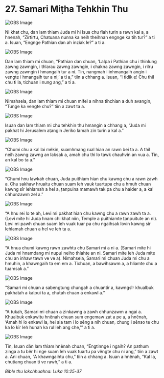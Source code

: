# 27. Samari Miṭha Tehkhin Thu #

![OBS Image](https://cdn.door43.org/obs/jpg/360px/obs-en-27-01.jpg)

Ni khat chu, dan lam thiam Juda mi hi Isua chu fiah turin a rawn kal a, a hnenah, “Zirtirtu, Chatuana nunna ka neih theihnan engnge ka tih tur?” a ti a. Isuan, “Engnge Pathian dan ah inziak le?” a ti a.

![OBS Image](https://cdn.door43.org/obs/jpg/360px/obs-en-27-02.jpg)

Dan lam thiam mi chuan, “Pathian dan chuan, ‘Lalpa i Pathian chu i thinlung zawng zawngin, i thlarau zawng zawngin, i chakna zawng zawngin, i rilru zawng zawngin i hmangaih tur a ni. Tin, nangmah i inhmangaih angin i vengte i hmangaih tur a ni,’ a ti a,” tiin a chhang a. Isuan, “I tidik e! Chu thil chu ti la, tichuan i nung ang,” a ti a.

![OBS Image](https://cdn.door43.org/obs/jpg/360px/obs-en-27-03.jpg)

Nimahsela, dan lam thiam mi chuan mifel a nihna tihchian a duh avangin, “Tunge ka vengte chu?” tiin a zawt ta a.

![OBS Image](https://cdn.door43.org/obs/jpg/360px/obs-en-27-04.jpg)

Isuan dan lam thiam mi chu tehkhin thu hmangin a chhang a, “Juda mi pakhat hi Jerusalem aṭangin Jeriko lamah zin turin a kal a.”

![OBS Image](https://cdn.door43.org/obs/jpg/360px/obs-en-27-05.jpg)

“Chumi chu a kal lai mêkin, suamhmang rual hian an rawn bei ta a. A thil neih zawng zawng an laksak a, amah chu thi lo tawk chauhvin an vua a. Tin, an kal bo ta a.”

![OBS Image](https://cdn.door43.org/obs/jpg/360px/obs-en-27-06.jpg)

“Chumi hnu lawkah chuan, Juda puithiam hian chu kawng chu a rawn zawh a. Chu sakhaw hruaitu chuan suam leh vauk tuartupa chu a hmuh chuan kawng sîr lehlamah a hel a, ṭanpuina mamawh tak pa chu a haider a, a kal chhunzawm zel a.”

![OBS Image](https://cdn.door43.org/obs/jpg/360px/obs-en-27-07.jpg)

“A hnu rei lo te ah, Levi mi pakhat hian chu kawng chu a rawn zawh ta a. (Levi mite hi Juda hnam chi khat niin, Temple a puithiamte ṭanpuitute an ni). Levi mi pawh chuan suam leh vuak tuar pa chu ngaihsak lovin kawng sîr lehlamah chuan a hel ve leh ta a.

![OBS Image](https://cdn.door43.org/obs/jpg/360px/obs-en-27-08.jpg)

“A hnua chumi kawng rawn zawhtu chu Samari mi a ni a. (Samari mite hi Juda mi hnamdang mi nupui neiho thlahte an ni. Samari mite leh Juda mite chu an inhaw tawn ve ve a). Nimahsela, Samari mi chuan Juda mi chu a hmuhin, a khawngaih ta em em a. Tichuan, a bawihsawm a, a hliamte chu a tuamsak a.”

![OBS Image](https://cdn.door43.org/obs/jpg/360px/obs-en-27-09.jpg)

“Samari mi chuan a sabengtung chungah a chuantîr a, kawngsîr khualbuk pakhatah a kalpui ta a, chutah chuan a enkawl a.”

![OBS Image](https://cdn.door43.org/obs/jpg/360px/obs-en-27-10.jpg)

“A tukah, Samari mi chuan a zinkawng a zawh chhunzawm a ngai a. Khualbuk enkawltu hnênah chuan sum engemaw zat a pe a, a hnênah, ‘Amah hi lo enkawl la, hei aia tam i lo sêng a nih chuan, chung i sênso te chu ka lo kîr leh hunah ka rul leh ang che,’” a ti a.

![OBS Image](https://cdn.door43.org/obs/jpg/360px/obs-en-27-11.jpg)

Tin, Isuan dân lam thiam hnênah chuan, “Engtinnge i ngaih? An pathum zinga a tu bêr hi nge suam leh vuak tuartu pa vêngte chu ni ang,” tiin a zawt a. Ani chuan, “A khawngaihtu chu,” tiin a chhang a. Isuan a hnênah, “Kal la, chutiang chuan ti ve rawh,” a ti a.

_Bible thu lakchhuahna: Luka 10:25-37_

